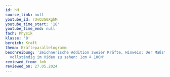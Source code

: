 ```yaml
---
id: hH
source_link: null
youtube_id: rUvO3G0XghM
youtube_time_start: '18'
youtube_time_end: null
fach: Physik
klasse: '8'
bereich: Kraft
thema: Kräfteparallelogramm
beschreibung: 'Zeichnerische Addition zweier Kräfte. Hinweis: Der Maßstab ist nicht
  vollständig im Video zu sehen: 1cm ≙ 100N'
reviewed_from: lmh
reviewed_on: 27.05.2024
---
```

